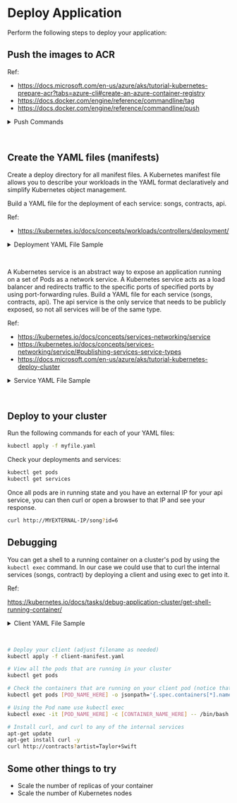 # Deploy Application

Perform the following steps to deploy your application:

## Push the images to ACR

Ref:

* https://docs.microsoft.com/en-us/azure/aks/tutorial-kubernetes-prepare-acr?tabs=azure-cli#create-an-azure-container-registry
* https://docs.docker.com/engine/reference/commandline/tag
* https://docs.docker.com/engine/reference/commandline/push

<details>
  <summary>Push Commands</summary>

```bash
# Set variables (adjust as needed)
ACR_NAME=akslab

az login
az acr login --name $

# For each of the images you build in the `Deploy to Docker` section
# Tag it so that you can push it to your ACR 
docker tag songs:1.0.0 $ACR_NAME.azurecr.io/songs:1.0.0

# Push it to your ACR
docker push $ACR_NAME.azurecr.io/songs:1.0.0

# Check ACR repositories
az acr repository list --name $ACR_NAME --output table

# Check the tags in your repository
az acr repository show-tags --name $ACR_NAME --repository songs --output table
```

</details>

&nbsp;

## Create the YAML files (manifests)

Create a deploy directory for all manifest files. A Kubernetes manifest file allows you to describe your workloads in the YAML format declaratively and simplify Kubernetes object management.

Build a YAML file for the deployment of each service: songs, contracts, api.

Ref:
* https://kubernetes.io/docs/concepts/workloads/controllers/deployment/

<details>
  <summary>Deployment YAML File Sample</summary>

```yaml
apiVersion: apps/v1
kind: Deployment
metadata:
  name: songs-app
  labels:
    app: songs
spec:
  replicas: 1
  selector:
    matchLabels:
      app: songs
  template:
    metadata:
      labels:
        app: songs
    spec:
      containers:
      - name: songs
        image: pelasneakslabacr.azurecr.io/songs:1.0.0
        ports:
        - containerPort: 80
```

</details>

&nbsp;

A Kubernetes service is an abstract way to expose an application running on a set of Pods as a network service.
A Kubernetes service acts as a load balancer and redirects traffic to the specific ports of specified ports by using port-forwarding rules.
Build a YAML file for each service (songs, contracts, api). The api service is the only service that needs to be publicly exposed, so not all services will be of the same type.

Ref:

* https://kubernetes.io/docs/concepts/services-networking/service
* https://kubernetes.io/docs/concepts/services-networking/service/#publishing-services-service-types
* https://docs.microsoft.com/en-us/azure/aks/tutorial-kubernetes-deploy-cluster

<details>
  <summary>Service YAML File Sample</summary>

```yaml
apiVersion: v1
kind: Service
metadata:
  name: songs
spec:
  type: ClusterIP
  ports:
  - port: 80
  selector:
    app: songs
```

</details>

&nbsp;

## Deploy to your cluster

Run the following commands for each of your YAML files:

```bash
kubectl apply -f myfile.yaml
```

Check your deployments and services:

```bash
kubectl get pods 
kubectl get services
```

Once all pods are in running state and you have an external IP for your api service, you can then curl or open a browser to that IP and see your response.

```bash
curl http://MYEXTERNAL-IP/song?id=6
```

## Debugging

You can get a shell to a running container on a cluster's pod by using the `kubectl exec` command. In our case we could use that to curl the internal services (songs, contract) by deploying a client and using exec to get into it.

Ref:

https://kubernetes.io/docs/tasks/debug-application-cluster/get-shell-running-container/

<details>
  <summary>Client YAML File Sample</summary>

```yml
apiVersion: apps/v1
kind: Deployment
metadata:
  labels:
    app: client
  name: client
  namespace: default
spec:
  replicas: 1
  selector:
    matchLabels:
      app: client
  template:
    metadata:
      labels:
        app: client
        version: v1
      name: client
    spec:
      containers:
      - name: client
        image: ubuntu
        command: ["/bin/bash", "-ec", "while :; do echo '.'; sleep 5 ; done"]
```

</details>

&nbsp;

```bash
# Deploy your client (adjust filename as needed)
kubectl apply -f client-manifest.yaml

# View all the pods that are running in your cluster
kubectl get pods

# Check the containers that are running on your client pod (notice that an istio sidecar container is running on every pod -more on that later :)
kubectl get pods [POD_NAME_HERE] -o jsonpath='{.spec.containers[*].name}'

# Using the Pod name use kubectl exec 
kubectl exec -it [POD_NAME_HERE] -c [CONTAINER_NAME_HERE] -- /bin/bash

# Install curl, and curl to any of the internal services
apt-get update
apt-get install curl -y
curl http://contracts?artist=Taylor+Swift
```

## Some other things to try

* Scale the number of replicas of your container
* Scale the number of Kubernetes nodes
